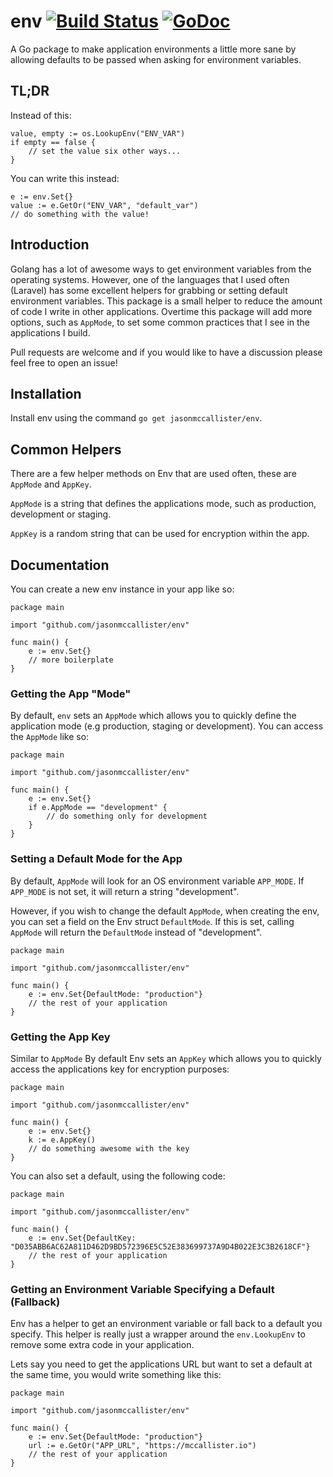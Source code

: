 # env [![Build Status](https://travis-ci.org/jasonmccallister/env.svg?branch=master)](https://travis-ci.org/jasonmccallister/env) [![GoDoc](https://godoc.org/github.com/jasonmccallister/env?status.svg)](https://godoc.org/github.com/jasonmccallister/env)
A Go package to make application environments a little more sane by allowing defaults to be passed when asking for environment variables.

## TL;DR

Instead of this:

    value, empty := os.LookupEnv("ENV_VAR")
    if empty == false {
        // set the value six other ways...
    }

You can write this instead:

    e := env.Set{}
    value := e.GetOr("ENV_VAR", "default_var")
    // do something with the value!

## Introduction

Golang has a lot of awesome ways to get environment variables from the operating systems. However, one of the languages that I used often (Laravel) has some excellent helpers for grabbing or setting default environment variables. This package is a small helper to reduce the amount of code I write in other applications. Overtime this package will add more options, such as `AppMode`, to set some common practices that I see in the applications I build.

Pull requests are welcome and if you would like to have a discussion please feel free to open an issue!

## Installation

Install env using the command `go get jasonmccallister/env`.

## Common Helpers

There are a few helper methods on Env that are used often, these are `AppMode` and `AppKey`.

`AppMode` is a string that defines the applications mode, such as production, development or staging.

`AppKey` is a random string that can be used for encryption within the app.

## Documentation

You can create a new env instance in your app like so:

    package main

    import "github.com/jasonmccallister/env"

    func main() {
        e := env.Set{}
        // more boilerplate
    }

### Getting the App "Mode"

By default, `env` sets an `AppMode` which allows you to quickly define the application mode (e.g production, staging or development). You can access the `AppMode` like so:

    package main

    import "github.com/jasonmccallister/env"

    func main() {
        e := env.Set{}
        if e.AppMode == "development" {
            // do something only for development
        }
    }

### Setting a Default Mode for the App

By default, `AppMode` will look for an OS environment variable `APP_MODE`. If `APP_MODE` is not set, it will return a string "development".

However, if you wish to change the default `AppMode`, when creating the env, you can set a field on the Env struct `DefaultMode`. If this is set, calling `AppMode` will return the `DefaultMode` instead of "development".

    package main

    import "github.com/jasonmccallister/env"

    func main() {
        e := env.Set{DefaultMode: "production"}
        // the rest of your application
    }

### Getting the App Key

Similar to `AppMode` By default Env sets an `AppKey` which allows you to quickly access the applications key for encryption purposes:

    package main

    import "github.com/jasonmccallister/env"

    func main() {
        e := env.Set{}
        k := e.AppKey()
        // do something awesome with the key
    }

You can also set a default, using the following code:

    package main

    import "github.com/jasonmccallister/env"

    func main() {
        e := env.Set{DefaultKey: "D035ABB6AC62A811D462D9BD572396E5C52E383699737A9D4B022E3C3B2618CF"}
        // the rest of your application
    }

### Getting an Environment Variable Specifying a Default (Fallback)

Env has a helper to get an environment variable or fall back to a default you specify. This helper is really just a wrapper around the `env.LookupEnv` to remove some extra code in your application.

Lets say you need to get the applications URL but want to set a default at the same time, you would write something like this:

    package main

    import "github.com/jasonmccallister/env"

    func main() {
        e := env.Set{DefaultMode: "production"}
        url := e.GetOr("APP_URL", "https://mccallister.io")
        // the rest of your application
    }
